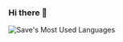 ### Hi there 👋

![Save's Most Used Languages](https://github-readme-stats.vercel.app/api/top-langs/?username=Jiras-1996&layout=compact&theme=dracula)

<!--
**Jiras-1996/Jiras-1996** is a ✨ _special_ ✨ repository because its `README.md` (this file) appears on your GitHub profile.

Here are some ideas to get you started:

- 🔭 I’m currently working on ...
- 🌱 I’m currently learning ...
- 👯 I’m looking to collaborate on ...
- 🤔 I’m looking for help with ...
- 💬 Ask me about ...
- 📫 How to reach me: ...
- 😄 Pronouns: ...
- ⚡ Fun fact: ...
-->
